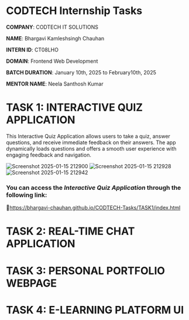 # CODTECH Internship Tasks 
**COMPANY**: CODTECH IT SOLUTIONS

**NAME**: Bhargavi Kamleshsingh Chauhan

**INTERN ID**: CT08LHO

**DOMAIN**: Frontend Web Development

**BATCH DURATION**: January 10th, 2025 to February10th, 2025

**MENTOR NAME**: Neela Santhosh Kumar

# TASK 1: INTERACTIVE QUIZ APPLICATION
This Interactive Quiz Application allows users to take a quiz, answer questions, and receive immediate feedback on their answers. The app dynamically loads questions and offers a smooth user experience with 
engaging feedback and navigation.

![Screenshot 2025-01-15 212900](https://github.com/user-attachments/assets/d39eee14-c08a-414e-95e5-24f73f55443a)
![Screenshot 2025-01-15 212928](https://github.com/user-attachments/assets/368cd152-ca6d-495e-b1b0-cf90d6941418)
![Screenshot 2025-01-15 212942](https://github.com/user-attachments/assets/270f51a6-d4f5-4ed5-9de4-0231c270b5f6)

### You can access the *Interactive Quiz Application* through the following link:
 🔗https://bhargavi-chauhan.github.io/CODTECH-Tasks/TASK1/index.html

# TASK 2: REAL-TIME CHAT APPLICATION

# TASK 3: PERSONAL PORTFOLIO WEBPAGE

# TASK 4: E-LEARNING PLATFORM UI
